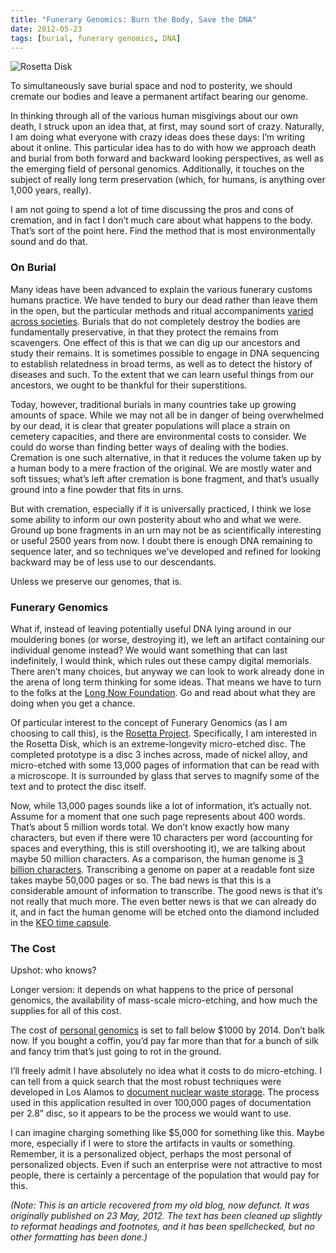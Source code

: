```yaml
---
title: "Funerary Genomics: Burn the Body, Save the DNA"
date: 2012-05-23
tags: [burial, funerary genomics, DNA]
---
```

![Rosetta Disk](/images/rosetta.jpg)

To simultaneously save burial space and nod to posterity, we should cremate our bodies and leave a permanent artifact bearing our genome.

In thinking through all of the various human misgivings about our own death, I struck upon an idea that, at first, may sound sort of crazy.  Naturally, I am doing what everyone with crazy ideas does these days: I’m writing about it online.  This particular idea has to do with how we approach death and burial from both forward and backward looking perspectives, as well as the emerging field of personal genomics.  Additionally, it touches on the subject of really long term preservation (which, for humans, is anything over 1,000 years, really).  

I am not going to spend a lot of time discussing the pros and cons of cremation, and in fact I don’t much care about what happens to the body.  That’s sort of the point here.  Find the method that is most environmentally sound and do that.

### On Burial
Many ideas have been advanced to explain the various funerary customs humans practice.  We have tended to bury our dead rather than leave them in the open, but the particular methods and ritual accompaniments [varied across societies](https://en.wikipedia.org/wiki/Burial).  Burials that do not completely destroy the bodies are fundamentally preservative, in that they protect the remains from scavengers.  One effect of this is that we can dig up our ancestors and study their remains.  It is sometimes possible to engage in DNA sequencing to establish relatedness in broad terms, as well as to detect the history of diseases and such.  To the extent that we can learn useful things from our ancestors, we ought to be thankful for their superstitions.

Today, however, traditional burials in many countries take up growing amounts of space.  While we may not all be in danger of being overwhelmed by our dead, it is clear that greater populations will place a strain on cemetery capacities, and there are environmental costs to consider.  We could do worse than finding better ways of dealing with the bodies.  Cremation is one such alternative, in that it reduces the volume taken up by a human body to a mere fraction of the original.  We are mostly water and soft tissues; what’s left after cremation is bone fragment, and that’s usually ground into a fine powder that fits in urns.  

But with cremation, especially if it is universally practiced, I think we lose some ability to inform our own posterity about who and what we were.  Ground up bone fragments in an urn may not be as scientifically interesting or useful 2500 years from now.  I doubt there is enough DNA remaining to sequence later, and so techniques we’ve developed and refined for looking backward may be of less use to our descendants.  

Unless we preserve our genomes, that is.

### Funerary Genomics
What if, instead of leaving potentially useful DNA lying around in our mouldering bones (or worse, destroying it), we left an artifact containing our individual genome instead?  We would want something that can last indefinitely, I would think, which rules out these campy digital memorials.  There aren’t many choices, but anyway we can look to work already done in the arena of long term thinking for some ideas.  That means we have to turn to the folks at the [Long Now Foundation](http://longnow.org/).  Go and read about what they are doing when you get a chance.

Of particular interest to the concept of Funerary Genomics (as I am choosing to call this), is the [Rosetta Project](http://rosettaproject.org/).  Specifically, I am interested in the Rosetta Disk, which is an extreme-longevity micro-etched disc.  The completed prototype is a disc 3 inches across, made of nickel alloy, and micro-etched with some 13,000 pages of information that can be read with a microscope.  It is surrounded by glass that serves to magnify some of the text and to protect the disc itself.

Now, while 13,000 pages sounds like a lot of information, it’s actually not.  Assume for a moment that one such page represents about 400 words.  That’s about 5 million words total.  We don’t know exactly how many characters, but even if there were 10 characters per word (accounting for spaces and everything, this is still overshooting it), we are talking about maybe 50 million characters.  As a comparison, the human genome is [3 billion characters](https://en.wikipedia.org/wiki/Human_genome).  Transcribing a genome on paper at a readable font size takes maybe 50,000 pages or so.  The bad news is that this is a considerable amount of information to transcribe.  The good news is that it’s not really that much more.  The even better news is that we can already do it, and in fact the human genome will be etched onto the diamond included in the [KEO time capsule](http://en.wikipedia.org/wiki/KEO).

### The Cost
Upshot: who knows?

Longer version: it depends on what happens to the price of personal genomics, the availability of mass-scale micro-etching, and how much the supplies for all of this cost.

The cost of [personal genomics](https://www.google.com/url?q=https://en.wikipedia.org/wiki/Personal_genomics&sa=D&ust=1576266100584000) is set to fall below $1000 by 2014.  Don’t balk now.  If you bought a coffin, you’d pay far more than that for a bunch of silk and fancy trim that’s just going to rot in the ground.

I’ll freely admit I have absolutely no idea what it costs to do micro-etching.  I can tell from a quick search that the most robust techniques were developed in Los Alamos to [document nuclear waste storage](https://web.archive.org/web/20120311180448/http://documentmedia.com/ME2/dirmod.asp?sid=&nm=&type=Publishing&mod=Publications%3A%3AArticle&mid=8F3A7027421841978F18BE895F87F791&tier=4&id=8A8555E978594EA5B04C2C74EBBD1876).  The process used in this application resulted in over 100,000 pages of documentation per 2.8” disc, so it appears to be the process we would want to use.  

I can imagine charging something like $5,000 for something like this.  Maybe more, especially if I were to store the artifacts in vaults or something.  Remember, it is a personalized object, perhaps the most personal of personalized objects.  Even if such an enterprise were not attractive to most people, there is certainly a percentage of the population that would pay for this.

*(Note: This is an article recovered from my old blog, now defunct.  It was originally published on 23 May, 2012.  The text has been cleaned up slightly to reformat headings and footnotes, and it has been spellchecked, but no other formatting has been done.)*